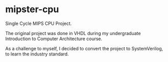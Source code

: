# mipster-cpu

Single Cycle MIPS CPU Project.

The original project was done in VHDL during my undergraduate Introduction to Computer Architecture course.

As a challenge to myself, I decided to convert the project to SystemVerilog, to learn the industry standard.
